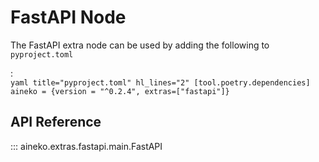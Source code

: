 # FastAPI Node

The FastAPI extra node can be used by adding the following to `pyproject.toml`

:   
    ```yaml title="pyproject.toml" hl_lines="2"
    [tool.poetry.dependencies]
    aineko = {version = "^0.2.4", extras=["fastapi"]}
    ```

## API Reference

::: aineko.extras.fastapi.main.FastAPI
